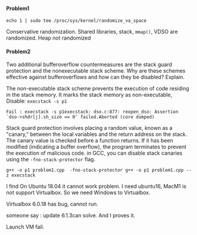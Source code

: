 #### Problem1

```
echo 1 | sudo tee /proc/sys/kernel/randomize_va_space
```

Conservative randomization. Shared libraries, stack, `mmap()`, VDSO  are randomized. Heap not randomized

#### Problem2

Two additional bufferoverflow countermeasures are the stack guard protection and the nonexecutable stack scheme. Why are these schemes effective against bufferoverflows and how can they be disabled? Explain.

The non-executable stack scheme prevents the execution of code residing in the stack memory. It marks the stack memory as non-executable,
Disable: `execstack -s p1`

```
Fail : execstack -s p1execstack: dso.c:877: reopen_dso: Assertion `dso->shdr[j].sh_size == 0' failed.Aborted (core dumped)
```



Stack guard protection involves placing a random value, known as a "canary," between the local variables and the return address on the stack. The canary value is checked before a function returns. If it has been modified (indicating a buffer overflow), the program terminates to prevent the execution of malicious code.
in GCC, you can disable stack canaries using the `-fno-stack-protector` flag.

`g++ -o p1 problem1.cpp  -fno-stack-protector g++ -o p1 problem1.cpp --z execstack`

I find On Ubuntu 18.04 it cannot work problem. I need ubuntu16, MacM1 is not support Virtualbox. So we need Windows to Virtualbox.

Virtualbox 6.0.18 has bug, cannot run.

someone say : update  6.1.3can solve. And I proves it. 

Launch VM fail. 
